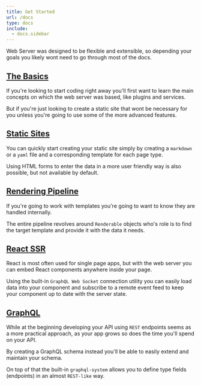 ```yaml
---
title: Get Started
url: /docs
type: docs
include:
  - docs.sidebar
---
```


Web Server was designed to be flexible and extensible,
so depending your goals you likely wont need to go through most of the docs.

## [The Basics](/docs/plugins)

If you're looking to start coding right away
you'll first want to learn the main concepts
on which the web server was based,
like plugins and services.

But if you're just looking to create a static site
that wont be necessary for you
unless you're going to use some of the more advanced features.


## [Static Sites](/docs/static-site-setup)

You can quickly start creating your static site
simply by creating a `markdown` or a `yaml` file
and a corresponding template for each page type.

Using HTML forms to enter the data
in a more user friendly way is also possible,
but not available by default.


## [Rendering Pipeline](/docs/render-service)

If you're going to work with templates
you're going to want to know they are handled internally.

The entire pipeline revolves around `Renderable` objects
who's role is to find the target template
and provide it with the data it needs.


## [React SSR](/docs/react-ssr)

React is most often used for single page apps,
but with the web server you can embed React components
anywhere inside your page.

Using the built-in `GraphQL Web Socket` connection utility
you can easily load data into your component
and subscribe to a remote event feed
to keep your component up to date with the server state.


## [GraphQL](/docs/graphql-intro)

While at the beginning developing your API using `REST` endpoints
seems as a more practical approach,
as your app grows so does the time you'll spend on your API.

By creating a GraphQL schema instead
you'll be able to easily extend and maintain your schema.

On top of that the built-in `graphql-system`
allows you to define type fields (endpoints) in an almost `REST-like` way.